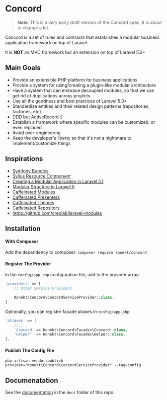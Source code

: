 # Concord

> **Note**: This is a very early draft version of the Concord spec, it is about to change a lot.

Concord is a set of rules and contracts that establishes a modular business application framework on top of Laravel.

It is **NOT** an MVC framework but an extension on top of Laravel 5.3+

## Main Goals

- Provide an extensible PHP platform for business applications
- Provide a system for using/creating a plugin-like modular architecture
- Have a system that can embrace decoupled modules, so that we can get rid of duplications across projects
- Use all the goodness and best practices of Laravel 5.3+
- Standardize entities and their related design patterns (repositories, factories, etc)
- DDD but ActiveRecord :)
- Establish a framework where specific modules can be customized, or even replaced
- Avoid over-engineering
- Keep the developer's liberty so that it's not a nightmare to implement/customize things

## Inspirations

- [Symfony Bundles](http://symfony.com/doc/bundles/)
- [Sylius Resource Component](https://github.com/Sylius/Resource)
- [Creating a Modular Application in Laravel 5.1](http://kamranahmed.info/blog/2015/12/03/creating-a-modular-application-in-laravel/)
- [Modular Structure in Laravel 5](https://ziyahanalbeniz.blogspot.ro/2015/03/modular-structure-in-laravel-5.html)
- [Caffeinated Modules](https://github.com/caffeinated/modules)
- [Caffeinated Presenters](https://github.com/caffeinated/presenter)
- [Caffeinated Themes](https://github.com/caffeinated/themes)
- [Caffeinated Repository](https://github.com/caffeinated/repository)
- https://github.com/creolab/laravel-modules

## Installation

#### With Composer

Add the dependency to composer: `composer require konekt/concord`

#### Register The Provider

In the `config/app.php` configuration file, add to the provider array:

```php
'providers' => [
    // Other Service Providers

    Konekt\Concord\ConcordServiceProvider::class,
]
```

Optionally, you can register facade aliases in `config/app.php`:

```php
'aliases' => [
    // ...
    'Concord' => Konekt\Concord\Facades\Concord::class,
    'Helper'  => Konekt\Concord\Facades\Helper::class,
],
```

#### Publish The Config File

```
php artisan vendor:publish --provider="Konekt\Concord\ConcordServiceProvider" --tag=config
```

## Documenatation

See the [documentation](docs/index.md) in the `docs` folder of this repo.